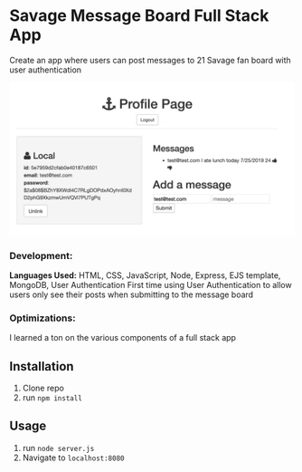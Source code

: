 # Savage Message Board Full Stack App

Create an app where users can post messages to 21 Savage fan board with user authentication

![21 Savage](public/savage.png)

### Development:
**Languages Used:** HTML, CSS, JavaScript, Node, Express, EJS template, MongoDB, User Authentication
First time using  User Authentication to allow users only see their posts when submitting to the message board

### Optimizations:
I learned a ton on the various components of a full stack app

## Installation

1. Clone repo
2. run `npm install`

## Usage

1. run `node server.js`
2. Navigate to `localhost:8080`
